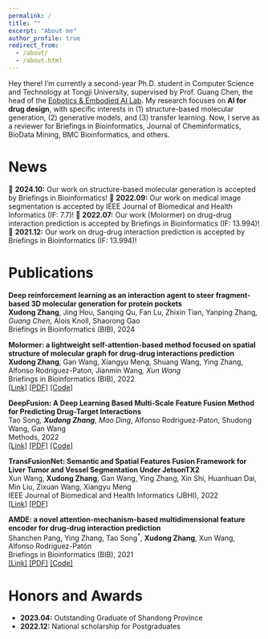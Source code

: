 ```yaml
---
permalink: /
title: ""
excerpt: "About me"
author_profile: true
redirect_from: 
  - /about/
  - /about.html
---
```


Hey there! I’m currently a second-year Ph.D. student in Computer Science and Technology at Tongji University, supervised by Prof. Guang Chen, the head of the [Eobotics & Embodied AI Lab](https://ispc-group.github.io/). My research focuses on **AI for drug design**, with specific interests in (1) structure-based molecular generation, (2) generative models, and (3) transfer learning. Now, I serve as a reviewer for Briefings in Bioinformatics, Journal of Cheminformatics, BioData Mining, BMC Bioinformatics, and others.

News
======
&#x1F4E3; **2024.10:** Our work on structure-based molecular generation is accepted by Briefings in Bioinformatics!
&#x1F4E3; **2022.09:** Our work on medical image segmentation is accepted by IEEE Journal of Biomedical and Health Informatics (IF: 7.7)!
&#x1F4E3; **2022.07:** Our work (Molormer) on drug-drug interaction prediction is accepted by Briefings in Bioinformatics (IF: 13.994)!
&#x1F4E3; **2021.12:** Our work on drug-drug interaction prediction is accepted by Briefings in Bioinformatics (IF: 13.994)!



Publications
======
**Deep reinforcement learning as an interaction agent to steer fragment-based 3D molecular generation for protein pockets**  
**Xudong Zhang**, Jing Hou, Sanqing Qu, Fan Lu, Zhixin Tian, Yanping Zhang<sup>*</sup>, Guang Chen<sup>*</sup>, Alois Knoll, Shaorong Gao  
Briefings in Bioinformatics (BIB), 2024 

**Molormer: a lightweight self-attention-based method focused on spatial structure of molecular graph for drug-drug interactions prediction**  
**Xudong Zhang**, Gan Wang, Xiangyu Meng, Shuang Wang, Ying Zhang, Alfonso Rodriguez-Paton, Jianmin Wang<sup>*</sup>, Xun Wang<sup>*</sup>  
Briefings in Bioinformatics (BIB), 2022  
[[Link]](https://doi.org/10.1093/bib/bbac296) [[PDF]](files/molormer.pdf) [[Code]](https://github.com/IsXudongZhang/Molormer)

**DeepFusion: A Deep Learning Based Multi-Scale Feature Fusion Method for Predicting Drug-Target Interactions**  
Tao Song<sup>*</sup>, **Xudong Zhang**, Mao Ding<sup>*</sup>, Alfonso Rodriguez-Paton, Shudong Wang, Gan Wang  
Methods, 2022  
[[Link]](https://www.sciencedirect.com/science/article/abs/pii/S1046202322000378?via%3Dihub) [[PDF]](files/deepfusion.pdf) [[Code]](https://github.com/IsXudongZhang/DeepFusion)

**TransFusionNet: Semantic and Spatial Features Fusion Framework for Liver Tumor and Vessel Segmentation Under JetsonTX2**  
Xun Wang, **Xudong Zhang**, Gan Wang, Ying Zhang, Xin Shi, Huanhuan Dai, Min Liu, Zixuan Wang, Xiangyu Meng  
IEEE Journal of Biomedical and Health Informatics (JBHI), 2022  
[[Link]](https://ieeexplore.ieee.org/document/9893911) [[PDF]](files/jbi.pdf) 

**AMDE: a novel attention-mechanism-based multidimensional feature encoder for drug-drug interaction prediction**  
Shanchen Pang, Ying Zhang, Tao Song<sup>*</sup>, **Xudong Zhang**, Xun Wang, Alfonso Rodriguez-Patón  
Briefings in Bioinformatics (BIB), 2021  
[[Link]](https://doi.org/10.1093/bib/bbab545) [[PDF]](files/AMDE.pdf) [[Code]](https://github.com/wan-YingZ/AMDE-master)  



Honors and Awards
======
* **2023.04:** Outstanding Graduate of Shandong Province
* **2022.12:** National scholarship for Postgraduates
